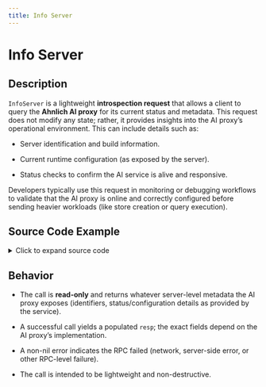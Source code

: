 ```yaml
---
title: Info Server
---
```


# Info Server

## Description

`InfoServer` is a lightweight **introspection request** that allows a client to query the **Ahnlich AI proxy** for its current status and metadata. This request does not modify any state; rather, it provides insights into the AI proxy’s operational environment.
This can include details such as:

- Server identification and build information.

- Current runtime configuration (as exposed by the server).

- Status checks to confirm the AI service is alive and responsive.

Developers typically use this request in monitoring or debugging workflows to validate that the AI proxy is online and correctly configured before sending heavier workloads (like store creation or query execution).

## Source Code Example

<details>
  <summary>Click to expand source code</summary>

```go
package main


import (
  "context"
  "fmt"
  "log"
  "time"


  "google.golang.org/grpc"
  "google.golang.org/grpc/credentials/insecure"


  aiquery "github.com/deven96/ahnlich/sdk/ahnlich-client-go/grpc/ai/query"
  aisvc "github.com/deven96/ahnlich/sdk/ahnlich-client-go/grpc/services/ai_service"
)


const AIAddr = "127.0.0.1:1370"


// ExampleAIClient holds the gRPC connection and AI client.
type ExampleAIClient struct {
  conn   *grpc.ClientConn
  client aisvc.AIServiceClient
  ctx    context.Context
}


// NewAIClient connects to the AI server and returns a client.
func NewAIClient(ctx context.Context) (*ExampleAIClient, error) {
  conn, err := grpc.DialContext(ctx, AIAddr, grpc.WithTransportCredentials(insecure.NewCredentials()), grpc.WithBlock())
  if err != nil {
      return nil, fmt.Errorf("failed to dial AI server %q: %w", AIAddr, err)
  }
  client := aisvc.NewAIServiceClient(conn)
  return &ExampleAIClient{conn: conn, client: client, ctx: ctx}, nil
}


// Close closes the gRPC connection.
func (c *ExampleAIClient) Close() error {
  return c.conn.Close()
}


// ---- InfoServer Example ----
// Retrieve server information such as address, version, limits.
func (c *ExampleAIClient) exampleInfoServerAI() error {
  resp, err := c.client.InfoServer(c.ctx, &aiquery.InfoServer{})
  if err != nil {
      return err
  }
  fmt.Println(" AI InfoServer:", resp)
  return nil
}


// ---- MAIN ----
func main() {
  ctx, cancel := context.WithTimeout(context.Background(), 10*time.Second)
  defer cancel()


  client, err := NewAIClient(ctx)
  if err != nil {
      log.Fatalf("Failed to create AI client: %v", err)
  }
  defer client.Close()


  if err := client.exampleInfoServerAI(); err != nil {
      log.Fatalf("InfoServer failed: %v", err)
  }
}
```

</details>

## Behavior

- The call is **read-only** and returns whatever server-level metadata the AI proxy exposes (identifiers, status/configuration details as provided by the service).

- A successful call yields a populated `resp`; the exact fields depend on the AI proxy’s implementation.

- A non-nil error indicates the RPC failed (network, server-side error, or other RPC-level failure).

- The call is intended to be lightweight and non-destructive.
